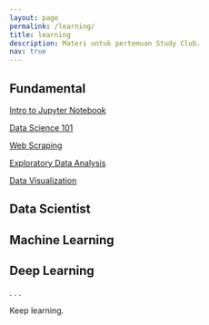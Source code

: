 ```yaml
---
layout: page
permalink: /learning/
title: learning
description: Materi untuk pertemuan Study Club.
nav: true
---
```


## Fundamental

[Intro to Jupyter Notebook](/assets/pdf/intro_to_jupyter_notebook.pdf)

[Data Science 101](/learning/01_data/)

[Web Scraping](/projects/web_scraping/)

[Exploratory Data Analysis](/learning/03_EDA/)

[Data Visualization](/learning/04_dataviz/)

## Data Scientist

## Machine Learning

## Deep Learning

.
.
.

Keep learning.